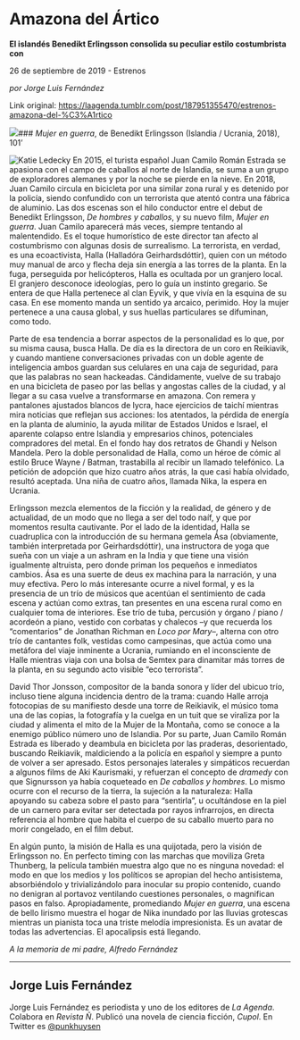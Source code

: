 # Amazona del Ártico

**El islandés Benedikt Erlingsson consolida su peculiar estilo costumbrista con**

26 de septiembre de 2019 - Estrenos

_por Jorge Luis Fernández_

Link original: https://laagenda.tumblr.com/post/187951355470/estrenos-amazona-del-%C3%A1rtico

![](https://64.media.tumblr.com/f5102c38fce32034e6311f27ea05eda2/b1a8acc30c379fcb-0d/s500x750/b3aadd348b07b4d3614fa6cdb0c6fb97a0f40528.jpg)### *Mujer en guerra*, de Benedikt Erlingsson (Islandia / Ucrania, 2018), 101’

![Katie Ledecky](https://64.media.tumblr.com/43b0c7e06c6d17ee30b4388a7e11ccaf/b1a8acc30c379fcb-84/s400x600/78e0554eba359bb2689076e471e6a10f22dc86f5.jpg)
En 2015, el turista español Juan Camilo Román Estrada se apasiona con el campo de caballos al norte de Islandia, se suma a un grupo de exploradores alemanes y por la noche se pierde en la nieve. En 2018, Juan Camilo circula en bicicleta por una similar zona rural y es detenido por la policía, siendo confundido con un terrorista que atentó contra una fábrica de aluminio. Las dos escenas son el hilo conductor entre el debut de Benedikt Erlingsson, *De hombres y caballos*, y su nuevo film, *Mujer en guerra*. Juan Camilo aparecerá más veces, siempre tentando al malentendido. Es el toque humorístico de este director tan afecto al costumbrismo con algunas dosis de surrealismo. La terrorista, en verdad, es una ecoactivista, Halla (Halladóra Geirhardsdóttir), quien con un método muy manual de arco y flecha deja sin energía a las torres de la planta. En la fuga, perseguida por helicópteros, Halla es ocultada por un granjero local. El granjero desconoce ideologías, pero lo guía un instinto gregario. Se entera de que Halla pertenece al clan Eyvik, y que vivía en la esquina de su casa. En ese momento manda un sentido ya arcaico, perimido. Hoy la mujer pertenece a una causa global, y sus huellas particulares se difuminan, como todo.

Parte de esa tendencia a borrar aspectos de la personalidad es lo que, por su misma causa, busca Halla. De día es la directora de un coro en Reikiavik, y cuando mantiene conversaciones privadas con un doble agente de inteligencia ambos guardan sus celulares en una caja de seguridad, para que las palabras no sean hackeadas. Cándidamente, vuelve de su trabajo en una bicicleta de paseo por las bellas y angostas calles de la ciudad, y al llegar a su casa vuelve a transformarse en amazona. Con remera y pantalones ajustados blancos de lycra, hace ejercicios de taichí mientras mira noticias que reflejan sus acciones: los atentados, la pérdida de energía en la planta de aluminio, la ayuda militar de Estados Unidos e Israel, el aparente colapso entre Islandia y empresarios chinos, potenciales compradores del metal. En el fondo hay dos retratos de Ghandi y Nelson Mandela. Pero la doble personalidad de Halla, como un héroe de cómic al estilo Bruce Wayne / Batman, trastabilla al recibir un llamado telefónico. La petición de adopción que hizo cuatro años atrás, la que casi había olvidado, resultó aceptada. Una niña de cuatro años, llamada Nika, la espera en Ucrania.

Erlingsson mezcla elementos de la ficción y la realidad, de género y de actualidad, de un modo que no llega a ser del todo naíf, y que por momentos resulta cautivante. Por el lado de la identidad, Halla se cuadruplica con la introducción de su hermana gemela Ása (obviamente, también interpretada por Geirhardsdóttir), una instructora de yoga que sueña con un viaje a un ashram en la India y que tiene una visión igualmente altruista, pero donde priman los pequeños e inmediatos cambios. Ása es una suerte de deus ex machina para la narración, y una muy efectiva. Pero lo más interesante ocurre a nivel formal, y es la presencia de un trío de músicos que acentúan el sentimiento de cada escena y actúan como extras, tan presentes en una escena rural como en cualquier toma de interiores. Ese trío de tuba, percusión y órgano / piano / acordeón a piano, vestido con corbatas y chalecos –y que recuerda los “comentarios” de Jonathan Richman en *Loco por Mary*–, alterna con otro trío de cantantes folk, vestidas como campesinas, que actúa como una metáfora del viaje inminente a Ucrania, rumiando en el inconsciente de Halle mientras viaja con una bolsa de Semtex para dinamitar más torres de la planta, en su segundo acto visible “eco terrorista”.

David Thor Jonsson, compositor de la banda sonora y líder del ubicuo trío, incluso tiene alguna incidencia dentro de la trama: cuando Halle arroja fotocopias de su manifiesto desde una torre de Reikiavik, el músico toma una de las copias, la fotografía y la cuelga en un tuit que se viraliza por la ciudad y alimenta el mito de la Mujer de la Montaña, como se conoce a la enemigo público número uno de Islandia. Por su parte, Juan Camilo Román Estrada es liberado y deambula en bicicleta por las praderas, desorientado, buscando Reikiavik, maldiciendo a la policía en español y siempre a punto de volver a ser apresado. Estos personajes laterales y simpáticos recuerdan a algunos films de Aki Kaurismaki, y refuerzan el concepto de *dramedy* con que Signursson ya había coqueteado en *De caballos y hombres*. Lo mismo ocurre con el recurso de la tierra, la sujeción a la naturaleza: Halla apoyando su cabeza sobre el pasto para “sentirla”, u ocultándose en la piel de un carnero para evitar ser detectada por rayos infrarrojos, en directa referencia al hombre que habita el cuerpo de su caballo muerto para no morir congelado, en el film debut.

En algún punto, la misión de Halla es una quijotada, pero la visión de Erlingsson no. En perfecto timing con las marchas que moviliza Greta Thunberg, la película también muestra algo que no es ninguna novedad: el modo en que los medios y los políticos se apropian del hecho antisistema, absorbiéndolo y trivializándolo para inocular su propio contenido, cuando no denigran al portavoz ventilando cuestiones personales, o magnifican pasos en falso. Apropiadamente, promediando *Mujer en guerra*, una escena de bello lirismo muestra el hogar de Nika inundado por las lluvias grotescas mientras un pianista toca una triste melodía impresionista. Es un avatar de todas las advertencias. El apocalipsis está llegando.

*A la memoria de mi padre, Alfredo Fernández*

  




---

Jorge Luis Fernández
--------------------

 Jorge Luis Fernández es periodista y uno de los editores de *La Agenda*. Colabora en *Revista Ñ*. Publicó una novela de ciencia ficción, *Cupol*. En Twitter es [@punkhuysen](https://twitter.com/punkhuysen) 

